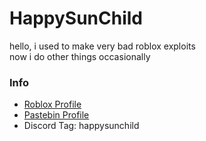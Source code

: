 # HappySunChild
hello, i used to make very bad roblox exploits<br/>
now i do other things occasionally<br/>

### Info
- [Roblox Profile](https://www.roblox.com/users/223478192/profile)
- [Pastebin Profile](https://pastebin.com/u/HappySunChild)
- Discord Tag: happysunchild
